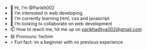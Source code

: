 - 👋 Hi, I’m @Parikh002
- 👀 I’m interested in web developing.
- 🌱 I’m currently learning html, css and javascript
- 💞️ I’m looking to collaborate on web development
- 📫 How to reach me, hit me up on parikhaditya002@gmail.com
- 😄 Pronouns: he/him
- ⚡ Fun fact: im a beginner with no previous experience

<!---
Parikh002/Parikh002 is a ✨ special ✨ repository because its `README.md` (this file) appears on your GitHub profile.
You can click the Preview link to take a look at your changes.
--->
